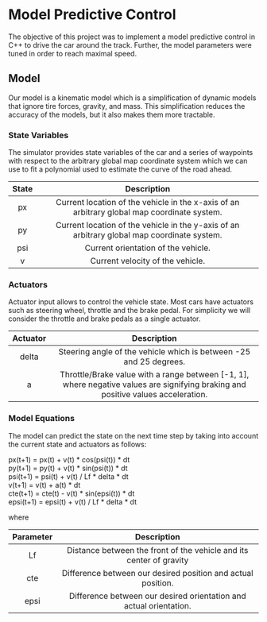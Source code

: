 # Model Predictive Control

The objective of this project was to implement a model predictive control in C++ to drive the car around the track. Further, the model parameters were tuned in order to reach maximal speed.

## Model
Our model is a kinematic model which is a simplification of dynamic models that ignore tire forces, gravity, and mass. This simplification reduces the accuracy of the models, but it also makes them more tractable. 

### State Variables

The simulator provides state variables of the car and a series of waypoints with respect to the arbitrary global map coordinate system which we can use to fit a polynomial used to estimate the curve of the road ahead. 

| State			            | Description	        					                | 
|:---------------------:|:---------------------------------------------:| 
| px	                  | Current location of the vehicle in the x-axis of an arbitrary global map coordinate system.	| 
| py                    | Current location of the vehicle in the y-axis of an arbitrary global map coordinate system. |
| psi                   | Current orientation of the vehicle. |
| v                     | Current velocity of the vehicle. |

### Actuators

Actuator input allows to control the vehicle state. Most cars have actuators such as steering wheel, throttle and the brake pedal. For simplicity we will consider the throttle and brake pedals as a single actuator.

| Actuator			            | Description	        					                | 
|:---------------------:|:---------------------------------------------:| 
| delta | Steering angle of the vehicle which is between -25 and 25 degrees.
| a |  Throttle/Brake value with a range between [-1, 1], where negative values are signifying braking and positive values acceleration.

### Model Equations

The model can predict the state on the next time step by taking into account the current state and actuators as follows:

px(t+1) = px(t) + v(t) * cos(psi(t)) * dt <br>
py(t+1) = py(t) + v(t) * sin(psi(t)) * dt <br>
psi(t+1) = psi(t) + v(t) / Lf * delta * dt <br>
v(t+1) = v(t) + a(t) * dt <br>
cte(t+1) = cte(t) - v(t) * sin(epsi(t)) * dt <br>
epsi(t+1) = epsi(t) + v(t) / Lf * delta * dt <br>

where

| Parameter			        | Description	            					            | 
|:---------------------:|:---------------------------------------------:| 
| Lf  | Distance between the front of the vehicle and its center of gravity|
| cte | Difference between our desired position and actual position. |
| epsi| Difference between our desired orientation and actual orientation. |
